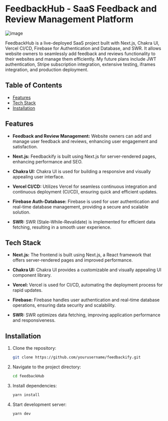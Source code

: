 # FeedbackHub - SaaS Feedback and Review Management Platform

![image](https://github.com/BelugaWhaleSam/feedbackHub/assets/99763743/45e38abb-e2c8-489c-93c9-92593e544c68)

FeedbackHub is a live-deployed SaaS project built with Next.js, Chakra UI, Vercel CI/CD, Firebase for Authentication and Database, and SWR. It allows website owners to seamlessly add feedback and reviews functionality to their websites and manage them efficiently. My future plans include JWT authentication, Stripe subscription integration, extensive testing, iframes integration, and production deployment.

## Table of Contents

- [Features](#features)
- [Tech Stack](#tech-stack)
- [Installation](#installation)

## Features

- **Feedback and Review Management:** Website owners can add and manage user feedback and reviews, enhancing user engagement and satisfaction.

- **Next.js:** Feedbackify is built using Next.js for server-rendered pages, enhancing performance and SEO.

- **Chakra UI:** Chakra UI is used for building a responsive and visually appealing user interface.

- **Vercel CI/CD:** Utilizes Vercel for seamless continuous integration and continuous deployment (CI/CD), ensuring quick and efficient updates.

- **Firebase Auth-Database:** Firebase is used for user authentication and real-time database management, providing a secure and scalable solution.

- **SWR:** SWR (Stale-While-Revalidate) is implemented for efficient data fetching, resulting in a smooth user experience.

## Tech Stack

- **Next.js:** The frontend is built using Next.js, a React framework that offers server-rendered pages and improved performance.

- **Chakra UI:** Chakra UI provides a customizable and visually appealing UI component library.

- **Vercel:** Vercel is used for CI/CD, automating the deployment process for rapid updates.

- **Firebase:** Firebase handles user authentication and real-time database operations, ensuring data security and scalability.

- **SWR:** SWR optimizes data fetching, improving application performance and responsiveness.

## Installation

1. Clone the repository:
   ```bash
   git clone https://github.com/yourusername/feedbackify.git

1. Navigate to the project directory:
   ```bash
   cd feedbackHub
   ```
2. Install dependencies:
   ```bash
   yarn install
   ```
3. Start development server:
   ```bash
   yarn dev
   ```

